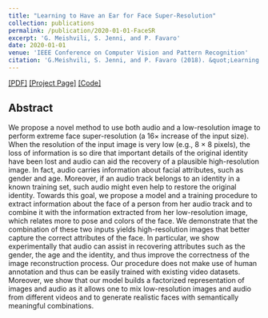```yaml
---
title: "Learning to Have an Ear for Face Super-Resolution"
collection: publications
permalink: /publication/2020-01-01-FaceSR
excerpt: 'G. Meishvili, S. Jenni, and P. Favaro'
date: 2020-01-01
venue: 'IEEE Conference on Computer Vision and Pattern Recognition'
citation: 'G.Meishvili, S. Jenni, and P. Favaro (2018). &quot;Learning to Have an Ear for Face Super-Resolution.&quot; <i>CVPR 2020</i>.'
---
```


 [[PDF]](https://arxiv.org/abs/1909.12780.pdf) [[Project Page]](https://gmeishvili.github.io/ear_for_face_super_resolution/index.html) [[Code]](https://github.com/gmeishvili/ear_for_face_super_resolution) 


## Abstract

We propose a novel method to use both audio and a low-resolution image to perform extreme face super-resolution (a 16× increase of the input size). When the resolution of the input image is very low (e.g., 8 × 8 pixels), the loss of information is so dire that important details of the original identity have been lost and audio can aid the recovery of a plausible high-resolution image. In fact, audio carries information about facial attributes, such as gender and age. Moreover, if an audio track belongs to an identity in a known training set, such audio might even help to restore the original identity. Towards this goal, we propose a model and a training procedure to extract information about the face of a person from her audio track and to combine it with the information extracted from her low-resolution image, which relates more to pose and colors of the face. We demonstrate that the combination of these two inputs yields high-resolution images that better capture the correct attributes of the face. In particular, we show experimentally that audio can assist in recovering attributes such as the gender, the age and the identity, and thus improve the correctness of the image reconstruction process. Our procedure does not make use of human annotation and thus can be easily trained with existing video datasets. Moreover, we show that our model builds a factorized representation of images and audio as it allows one to mix low-resolution images and audio from different videos and to generate realistic faces with semantically meaningful combinations.
